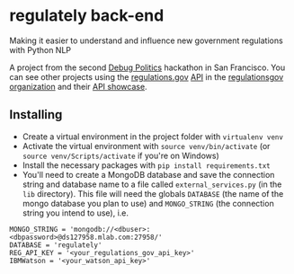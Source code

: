 # regulately back-end
Making it easier to understand and influence new government regulations with Python NLP

A project from the second [Debug Politics](http://www.debugpolitics.com/) hackathon in San Francisco. You can see other projects using the [regulations.gov](https://www.regulations.gov/) [API](http://regulationsgov.github.io/developer) in the [regulationsgov organization](https://github.com/regulationsgov) and their [API showcase](https://www.regulations.gov/apiOverview?page=showcase).

## Installing

 - Create a virtual environment in the project folder with `virtualenv venv`
 - Activate the virtual environment with `source venv/bin/activate` (or `source venv/Scripts/activate` if you're on Windows)
 - Install the necessary packages with `pip install requirements.txt`
 - You'll need to create a MongoDB database and save the connection string and database name to a file called `external_services.py` (in the `lib` directory). This file will need the globals `DATABASE` (the name of the mongo database you plan to use) and `MONGO_STRING` (the connection string you intend to use), i.e.
 
 ```
MONGO_STRING = 'mongodb://<dbuser>:<dbpassword>@ds127958.mlab.com:27958/'
DATABASE = 'regulately'
REG_API_KEY = '<your_regulations_gov_api_key>'
IBMWatson = '<your_watson_api_key>'
 ```
